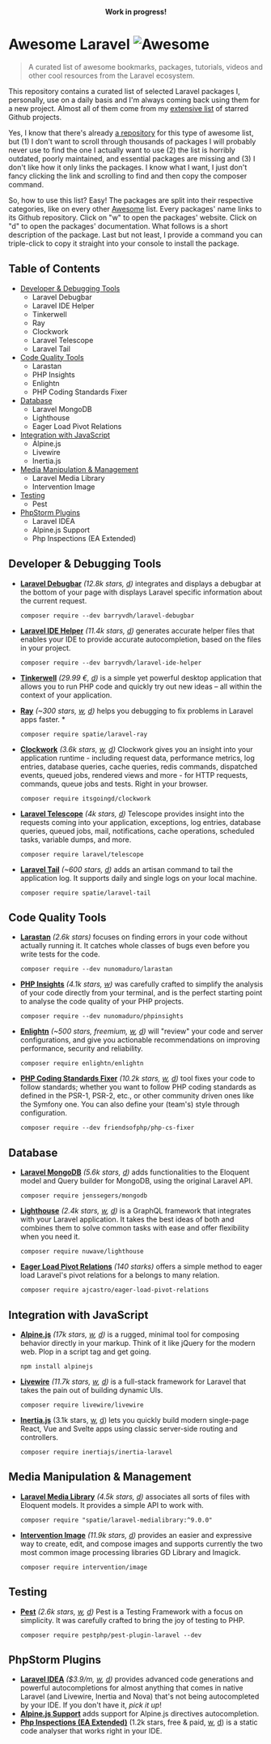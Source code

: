 <p align="center"><strong>Work in progress!</strong></p>

# Awesome Laravel ![Awesome](https://cdn.rawgit.com/sindresorhus/awesome/d7305f38d29fed78fa85652e3a63e154dd8e8829/media/badge.svg)

> A curated list of awesome bookmarks, packages, tutorials, videos and other cool resources from the Laravel ecosystem.

This repository contains a curated list of selected Laravel packages I, personally, use on a daily basis and I'm always coming back using them for a new project. Almost all of them come from my [extensive list](https://github.com/derheyne?tab=stars) of starred Github projects.

Yes, I know that there's already [a repository](https://github.com/chiraggude/awesome-laravel) for this type of awesome list, but (1) I don't want to scroll through thousands of packages I will probably never use to find the one I actually want to use (2) the list is horribly outdated, poorly maintained, and essential packages are missing and (3) I don't like how it only links the packages. I know what I want, I just don't fancy clicking the link and scrolling to find and then copy the composer command.

So, how to use this list? Easy! The packages are split into their respective categories, like on every other [Awesome](https://github.com/sindresorhus/awesome) list. Every packages' name links to its Github repository. Click on "w" to open the packages' website. Click on "d" to open the packages' documentation. What follows is a short description of the package. Last but not least, I provide a command you can triple-click to copy it straight into your console to install the package.

## Table of Contents

* [Developer & Debugging Tools](#developer--debugging-tools)
  * Laravel Debugbar
  * Laravel IDE Helper
  * Tinkerwell
  * Ray
  * Clockwork
  * Laravel Telescope
  * Laravel Tail
* [Code Quality Tools](#code-quality-tools)
  * Larastan
  * PHP Insights
  * Enlightn
  * PHP Coding Standards Fixer
* [Database](#database)
  * Laravel MongoDB
  * Lighthouse
  * Eager Load Pivot Relations
* [Integration with JavaScript](#integration-with-javascript)
  * Alpine.js
  * Livewire
  * Inertia.js
* [Media Manipulation & Management](#media-manipulation--management)
  * Laravel Media Library
  * Intervention Image
* [Testing](#testing)
  * Pest
* [PhpStorm Plugins](#phpstorm-plugins)
  * Laravel IDEA
  * Alpine.js Support
  * Php Inspections (EA Extended)

## Developer & Debugging Tools

* **[Laravel Debugbar](https://github.com/barryvdh/laravel-debugbar)** *(12.8k stars, [d](https://github.com/barryvdh/laravel-debugbar#usage))* integrates and displays a debugbar at the bottom of your page with displays Laravel specific information about the current request.  

  ```
  composer require --dev barryvdh/laravel-debugbar
  ```
* **[Laravel IDE Helper](https://github.com/barryvdh/laravel-ide-helper)** *(11.4k stars, [d](https://github.com/barryvdh/laravel-ide-helper#usage))* generates accurate helper files that enables your IDE to provide accurate autocompletion, based on the files in your project.  

  ```
  composer require --dev barryvdh/laravel-ide-helper
  ```
* **[Tinkerwell](https://tinkerwell.app)** *(29.99 €, [d](https://beyondco.de/docs/tinkerwell/getting-started/about))* is a simple yet powerful desktop application that allows you to run PHP code and quickly try out new ideas – all within the context of your application.
* **[Ray](https://github.com/spatie/ray)** *(~300 stars, [w](https://myray.app), [d](https://spatie.be/docs/ray))* helps you debugging to fix problems in Laravel apps faster.
  * 
  ```
  composer require spatie/laravel-ray
  ```
* **[Clockwork](https://github.com/itsgoingd/clockwork)** *(3.6k stars, [w](https://underground.works/clockwork/), [d](https://underground.works/clockwork/#documentation))* Clockwork gives you an insight into your application runtime - including request data, performance metrics, log entries, database queries, cache queries, redis commands, dispatched events, queued jobs, rendered views and more - for HTTP requests, commands, queue jobs and tests. Right in your browser.
  
  ```
  composer require itsgoingd/clockwork
  ```
* **[Laravel Telescope](https://github.com/laravel/telescope)** *(4k stars, [d](https://laravel.com/docs/8.x/telescope))* Telescope provides insight into the requests coming into your application, exceptions, log entries, database queries, queued jobs, mail, notifications, cache operations, scheduled tasks, variable dumps, and more.

  ```
  composer require laravel/telescope
  ```
* **[Laravel Tail](https://github.com/spatie/laravel-tail)** *(~600 stars, [d](https://github.com/spatie/laravel-tail#usage))* adds an artisan command to tail the application log. It supports daily and single logs on your local machine.

  ```
  composer require spatie/laravel-tail
  ```

## Code Quality Tools
* **[Larastan](https://github.com/nunomaduro/larastan)** *(2.6k stars)* focuses on finding errors in your code without actually running it. It catches whole classes of bugs even before you write tests for the code.  

  ```
  composer require --dev nunomaduro/larastan
  ```
* **[PHP Insights](https://github.com/nunomaduro/phpinsights)** *(4.1k stars, [w](https://phpinsights.com))* was carefully crafted to simplify the analysis of your code directly from your terminal, and is the perfect starting point to analyse the code quality of your PHP projects.  

   ```
   composer require --dev nunomaduro/phpinsights
   ```
* **[Enlightn](https://github.com/enlightn/enlightn)** *(~500 stars, freemium, [w](https://www.laravel-enlightn.com), [d](https://www.laravel-enlightn.com/docs/))* will "review" your code and server configurations, and give you actionable recommendations on improving performance, security and reliability.  

  ```
  composer require enlightn/enlightn
  ```
* **[PHP Coding Standards Fixer](https://github.com/FriendsOfPHP/PHP-CS-Fixer)** *(10.2k stars, [w](https://cs.symfony.com), [d](https://cs.symfony.com/doc/usage.html))* tool fixes your code to follow standards; whether you want to follow PHP coding standards as defined in the PSR-1, PSR-2, etc., or other community driven ones like the Symfony one. You can also define your (team's) style through configuration.  
  ```
  composer require --dev friendsofphp/php-cs-fixer
  ```

## Database

* **[Laravel MongoDB](https://github.com/jenssegers/laravel-mongodb)** *(5.6k stars, [d](https://github.com/jenssegers/laravel-mongodb#configuration))* adds functionalities to the Eloquent model and Query builder for MongoDB, using the original Laravel API.

  ```
  composer require jenssegers/mongodb
  ```
* **[Lighthouse](https://github.com/nuwave/lighthouse)** *(2.4k stars, [w](https://lighthouse-php.com), [d](https://lighthouse-php.com/master/getting-started/installation.html))* is a GraphQL framework that integrates with your Laravel application. It takes the best ideas of both and combines them to solve common tasks with ease and offer flexibility when you need it.

  ```
  composer require nuwave/lighthouse
  ```
* **[Eager Load Pivot Relations](https://github.com/ajcastro/eager-load-pivot-relations)** *(140 starks)* offers a simple method to eager load Laravel's pivot relations for a belongs to many relation.

  ```
  composer require ajcastro/eager-load-pivot-relations
  ```

## Integration with JavaScript

* **[Alpine.js](https://github.com/alpinejs/alpine)** *(17k stars, [w](https://alpinejs.dev), [d](https://alpinejs.dev/alpine-101))* is a rugged, minimal tool for composing behavior directly in your markup. Think of it like jQuery for the modern web. Plop in a script tag and get going.

  ```
  npm install alpinejs
  ```
* **[Livewire](https://github.com/livewire/livewire)** *(11.7k stars, [w](https://laravel-livewire.com), [d](https://laravel-livewire.com/docs))* is a full-stack framework for Laravel that takes the pain out of building dynamic UIs.

  ```
  composer require livewire/livewire
  ```

* **[Inertia.js](https://github.com/inertiajs/inertia)** (3.1k stars, [w](https://inertiajs.com), [d](https://inertiajs.com/server-side-setup)) lets you quickly build modern single-page React, Vue and Svelte apps using classic server-side routing and controllers.

  ```
  composer require inertiajs/inertia-laravel
  ```

## Media Manipulation & Management

* **[Laravel Media Library](https://github.com/spatie/laravel-medialibrary)** *(4.5k stars, [d](https://spatie.be/docs/laravel-medialibrary))* associates all sorts of files with Eloquent models. It provides a simple API to work with.

  ```
  composer require "spatie/laravel-medialibrary:^9.0.0"
  ```
* **[Intervention Image](https://github.com/Intervention/image)** *(11.9k stars, [d](http://image.intervention.io))* provides an easier and expressive way to create, edit, and compose images and supports currently the two most common image processing libraries GD Library and Imagick.

  ```
  composer require intervention/image
  ```

## Testing

* **[Pest](https://github.com/pestphp/pest)** *(2.6k stars, [w](https://pestphp.com), [d](https://pestphp.com/docs))* Pest is a Testing Framework with a focus on simplicity. It was carefully crafted to bring the joy of testing to PHP.

  ```
  composer require pestphp/pest-plugin-laravel --dev
  ```

## PhpStorm Plugins

* **[Laravel IDEA](https://laravel-idea.com)** *($3.9/m, [w](https://laravel-idea.com), [d](https://laravel-idea.com/docs))* provides advanced code generations and powerful autocompletions for almost anything that comes in native Laravel (and Livewire, Inertia and Nova) that's not being autocompleted by your IDE. If you don't have it, *pick it up*!
* **[Alpine.js Support](https://plugins.jetbrains.com/plugin/15251-alpine-js-support)** adds support for Alpine.js directives autocompletion.
* **[Php Inspections (EA Extended)](https://plugins.jetbrains.com/plugin/7622-php-inspections-ea-extended-/)** (1.2k stars, free & paid, [w](https://github.com/kalessil/phpinspectionsea), [d](https://github.com/kalessil/phpinspectionsea/blob/master/docs/getting-started.md)) is a static code analyser that works right in your IDE.
